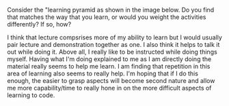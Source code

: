 Consider the "learning pyramid as shown in the image below. Do you find that matches the way that you learn, or would you weight the activities differently? If so, how?

I think that lecture compsrises more of my ability to learn but I would usually pair lecture and demonstration together as one. I also think it helps to talk it out while doing it. Above all, I really like to be instructed while doing things myself. Having what I'm doing explained to me as I am directly doing the material really seems to help me learn. I am finding that repetition in this area of learning also seems to really help. I'm hoping that if I do this enough, the easier to grasp aspects will become second nature and allow me more capability/time to really hone in on the more difficult aspects of learning to code. 
